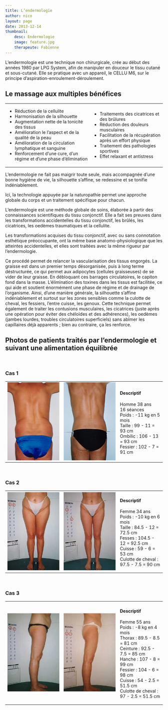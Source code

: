 ```yaml
---
title: L’endermologie
author: nico
layout: page
date: 2013-12-14
thumbnail:
    desc: Endermologie
    image: feature.jpg
    therapeute: Fabienne
---
```


<p>L’endermologie est une technique non chirurgicale, crée au début des années 1980 par LPG System, afin de manipuler en douceur le tissu cutané et sous-cutané. Elle se pratique avec un appareil, le CELLU M6, sur le principe d’aspiration-enroulement-déroulement.</p>
<h2>Le massage aux multiples bénéfices</h2>
<table style="width:100%;">
<tbody>
<tr>
<td>
<ul>
<li>Réduction de la cellulite</li>
<li>Harmonisation de la silhouette</li>
<li>Augmentation nette de la tonicité des tissus</li>
<li>Amélioration le l’aspect et de la qualité de la peau</li>
<li>Amélioration de la circulation lymphatique et sanguine</li>
<li>Renforcement d’une cure, d’un régime et d’une phase d’élimination</li>
</ul>
</td>
<td>
<ul>
<li>Traitements des cicatrices et des brûlures</li>
<li>Réduction des douleurs musculaires</li>
<li>Facilitation de la récupération après un effort physique</li>
<li>Traitement des pathologies sportives</li>
<li>Effet relaxant et antistress</li>
</ul>
</td>
</tr>
</tbody>
</table>
<p>L’endermologie ne fait pas maigrir toute seule, mais accompagnée d’une bonne hygiène de vie, la silhouette s’affine, se redessine et se tonifie indéniablement.</p>
<p>Ici, la technologie appuyée par la naturopathie permet une approche globale du corps et un traitement spécifique pour chacun.</p>
<p>L’endermologie est une méthode globale de soins, élaborée à partir des connaissances scientifiques du tissu conjonctif. Elle a fait ses preuves dans les transformations accidentelles du tissu conjonctif, les brûlés, les cicatrices, les oedèmes traumatiques et la cellulite.</p>
<p>Les transformations acquises du tissu conjonctif, avec ou sans connotation esthétique préoccupante, ont la même base anatomo-physiologique que les atteintes accidentelles, et elles sont traitées avec la même rigueur par l’endermologie.</p>
<p>Ce procédé permet de relancer la vascularisation des tissus engorgés. La graisse est dans un premier temps désorganisée, puis à long terme déstructurée, ce qui permet aux adipocytes (cellules graisseuses) de se vider de leur graisse. En débloquant ces barrages circulatoires, le capiton fond dans la masse. L’élimination des toxines dans les tissus est facilitée, ce qui aide et soutient énormément une phase de régime et de drainage de l’organisme. Ainsi, d’une manière générale, la silhouette s’affine indéniablement et surtout sur les zones sensibles comme la culotte de cheval, les fessiers, l’entre cuisse, les genoux. Cette technique permet également de traiter les contusions musculaires, les cicatrices (juste après une opération pour éviter des chéloïdes et des adhérences), les oedèmes (jambes lourdes, troubles circulatoires superficiels) sans abîmer les capillaires déjà apparents ; bien au contraire, ça les renforce.</p>
<h2>Photos de patients traités par l’endermologie et suivant une alimentation équilibrée</h2>
<p>&nbsp;</p>
<h3>Cas 1</h3>
<table>
<colgroup>
<col width="180px" />
<col width="180px" /></colgroup>
<tbody>
<tr>
<td><img class="size-full wp-image-326 aligncenter" alt="cas1_1" src="images/cas1_1.jpg" width="170" height="250" /></td>
<td><img class="aligncenter size-full wp-image-328" alt="cas1_3" src="images/cas1_3.jpg" width="170" height="250" /></td>
<td>
<h4>Descriptif</h4>
<p>Homme 38 ans<br />
16 séances<br />
Poids : -11 kg en 5 mois<br />
Taille : 99 - 11 = 93 cm<br />
Ombilic : 106 - 13 = 93 cm<br />
Fessier : 102 - 7 = 91 cm</td>
</tr>
</tbody>
</table>
<p>&nbsp;</p>
<h3>Cas 2</h3>
<table>
<colgroup>
<col width="180px" />
<col width="180px" /></colgroup>
<tbody>
<tr>
<td><img class="aligncenter size-full wp-image-329" alt="cas2_1" src="images/cas2_1.jpg" width="170" height="250" /></td>
<td><a href="./images/cas2_2.jpg"><img class="aligncenter size-full wp-image-330" alt="cas2_2" src="images/cas2_2.jpg" width="170" height="250" /></a></td>
<td>
<h4>Descriptif</h4>
<p>Femme 34 ans<br />
Poids : -10 kg en 6 mois<br />
Taille : 84.5 - 12 = 72.5 cm<br />
Fesses : 104.5 - 12 = 92.5 cm<br />
Cuisse : 59 - 6 = 53 cm<br />
Culotte de cheval : 97.5 - 7.5 = 90 cm</td>
</tr>
</tbody>
</table>
<p>&nbsp;</p>
<h3>Cas 3</h3>
<table>
<colgroup>
<col width="180px" />
<col width="180px" /></colgroup>
<tbody>
<tr>
<td><img class="aligncenter size-full wp-image-331" alt="cas3_1" src="images/cas3_1.jpg" width="170" height="250" /></td>
<td><img class="aligncenter size-full wp-image-332" alt="cas3_2" src="images/cas3_2.jpg" width="170" height="250" /></td>
<td>
<h4>Descriptif</h4>
<p>Femme 55 ans<br />
Poids : -8 kg en 4 mois<br />
Thorax : 89.5 - 8.5 = 81 cm<br />
Ceinture : 92.5 - 7.5 = 85 cm<br />
Hanche : 107 - 8 = 99 cm<br />
Fessier : 104 - 6 = 98 cm<br />
Cuisse : 54 - 2.5 = 51.5 cm<br />
Culotte de cheval : 97 - 2.5 = 51.5 cm</td>
</tr>
</tbody>
</table>
